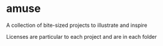 # amuse
A collection of bite-sized projects to illustrate and inspire

Licenses are particular to each project and are in each folder
